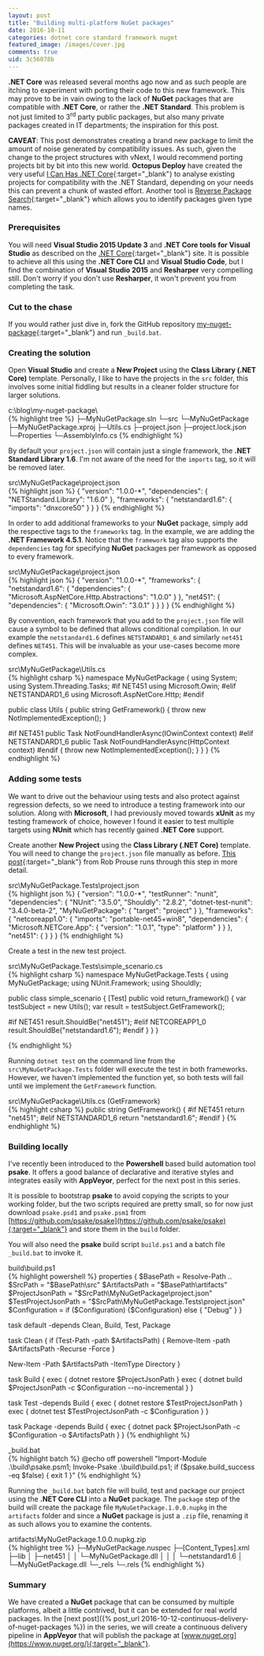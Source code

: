 ```yaml
---
layout: post
title: "Building multi-platform NuGet packages"
date: 2016-10-11
categories: dotnet core standard framework nuget
featured_image: /images/cover.jpg
comments: true
uid: 3c56078b
---
```

**.NET Core** was released several months ago now and as such people are itching to experiment with porting their code to this new framework. This may prove to be in vain owing to the lack of **NuGet** packages that are compatible with **.NET Core**, or rather the **.NET Standard**. This problem is not just limited to 3<sup>rd</sup> party public packages, but also many private packages created in IT departments; the inspiration for this post.

**CAVEAT**: This post demonstrates creating a brand new package to limit the amount of noise generated by compatibility issues. As such, given the change to the project structures with vNext, I would recommend porting projects bit by bit into this new world. **Octopus Deploy** have created the very useful [I Can Has .NET Core](https://icanhasdot.net/){:target="_blank"} to analyse existing projects for compatibility with the .NET Standard, depending on your needs this can prevent a chunk of wasted effort. Another tool is [Reverse Package Search](https://packagesearch.azurewebsites.net/){:target="_blank"} which allows you to identify packages given type names.

### Prerequisites
You will need **Visual Studio 2015 Update 3** and **.NET Core tools for Visual Studio** as described on the [.NET Core](https://www.microsoft.com/net/core#windows){:target="_blank"} site. It is possible to achieve all this using the **.NET Core CLI** and **Visual Studio Code**, but I find the combination of **Visual Studio 2015** and **Resharper** very compelling still. Don't worry if you don't use **Resharper**, it won't prevent you from completing the task.

### Cut to the chase
If you would rather just dive in, fork the GitHub repository [my-nuget-package](https://github.com/acraven/my-nuget-package){:target="_blank"} and run `_build.bat`.

### Creating the solution
Open **Visual Studio** and create a **New Project** using the **Class Library (.NET Core)** template. Personally, I like to have the projects in the `src` folder, this involves some initial fiddling but results in a cleaner folder structure for larger solutions.

<div class="figcaption">c:\blog\my-nuget-package\</div>
{% highlight tree %}
 ├─MyNuGetPackage.sln
 └─src
    └─MyNuGetPackage
       ├─MyNuGetPackage.xproj
       ├─Utils.cs
       ├─project.json
       ├─project.lock.json
       └─Properties
          └─AssemblyInfo.cs
{% endhighlight %}

By default your `project.json` will contain just a single framework, the **.NET Standard Library 1.6**. I'm not aware of the need for the `imports` tag, so it will be removed later.

<div class="figcaption">src\MyNuGetPackage\project.json</div>
{% highlight json %}
{
   "version": "1.0.0-*",
   "dependencies": {
      "NETStandard.Library": "1.6.0"
   },
   "frameworks": {
      "netstandard1.6": {
         "imports": "dnxcore50"
      }
   }
}
{% endhighlight %}

In order to add additional frameworks to your **NuGet** package, simply add the respective tags to the `frameworks` tag. In the example, we are adding the **.NET Framework 4.5.1**. Notice that the `framework` tag also supports the `dependencies` tag for specifying **NuGet** packages per framework as opposed to every framework.

<div class="figcaption">src\MyNuGetPackage\project.json</div>
{% highlight json %}
{
   "version": "1.0.0-*",
   "frameworks": {
      "netstandard1.6": {
         "dependencies": {
            "Microsoft.AspNetCore.Http.Abstractions": "1.0.0"
         }
      },
      "net451": {
         "dependencies": {
            "Microsoft.Owin": "3.0.1"
         }
      }
   }
}
{% endhighlight %}

By convention, each framework that you add to the `project.json` file will cause a symbol to be defined that allows conditional compilation. In our example the `netstandard1.6` defines `NETSTANDARD1_6` and similarly `net451` defines `NET451`. This will be invaluable as your use-cases become more complex.

<div class="figcaption">src\MyNuGetPackage\Utils.cs</div>
{% highlight csharp %}
namespace MyNuGetPackage
{
   using System;
   using System.Threading.Tasks;
#if NET451
   using Microsoft.Owin;
#elif NETSTANDARD1_6
   using Microsoft.AspNetCore.Http;
#endif

   public class Utils
   {
      public string GetFramework()
      {
         throw new NotImplementedException();
      }

#if NET451
      public Task NotFoundHandlerAsync(IOwinContext context)
#elif NETSTANDARD1_6
      public Task NotFoundHandlerAsync(HttpContext context)
#endif
      {
         throw new NotImplementedException();
      }
   }
}
{% endhighlight %}

### Adding some tests
We want to drive out the behaviour using tests and also protect against regression defects, so we need to introduce a testing framework into our solution. Along with **Microsoft**, I had previously moved towards **xUnit** as my testing framework of choice, however I found it easier to test multiple targets using **NUnit** which has recently gained **.NET Core** support.

Create another **New Project** using the **Class Library (.NET Core)** template. You will need to change the `project.json` file manually as before. [This post](http://www.alteridem.net/2016/06/18/nunit-3-testing-net-core-rc2/){:target="_blank"} from Rob Prouse runs through this step in more detail.

<div class="figcaption">src\MyNuGetPackage.Tests\project.json</div>
{% highlight json %}
{
   "version": "1.0.0-*",
   "testRunner": "nunit",
   "dependencies": {
      "NUnit": "3.5.0",
      "Shouldly": "2.8.2",
      "dotnet-test-nunit": "3.4.0-beta-2",
      "MyNuGetPackage": {
         "target": "project"
      }
   },
   "frameworks": {
      "netcoreapp1.0": {
         "imports": "portable-net45+win8",
         "dependencies": {
            "Microsoft.NETCore.App": {
               "version": "1.0.1",
               "type": "platform"
            }
         }
      },
      "net451": { }
   }
}
{% endhighlight %}

Create a test in the new test project.

<div class="figcaption">src\MyNuGetPackage.Tests\simple_scenario.cs</div>
{% highlight csharp %}
namespace MyNuGetPackage.Tests
{
   using MyNuGetPackage;
   using NUnit.Framework;
   using Shouldly;

   public class simple_scenario
   {
      [Test]
      public void return_framework()
      {
         var testSubject = new Utils();
         var result = testSubject.GetFramework();

#if NET451
         result.ShouldBe("net451");
#elif NETCOREAPP1_0
         result.ShouldBe("netstandard1.6");
#endif
      }
   }
}

{% endhighlight %}

Running `dotnet test` on the command line from the `src\MyNuGetPackage.Tests` folder will execute the test in both frameworks. However, we haven't implemented the function yet, so both tests will fail until we implement the `GetFramework` function.

<div class="figcaption">src\MyNuGetPackage\Utils.cs (GetFramework)</div>
{% highlight csharp %}
      public string GetFramework()
      {
#if NET451
         return "net451";
#elif NETSTANDARD1_6
         return "netstandard1.6";
#endif
      }
{% endhighlight %}

### Building locally
I've recently been introduced to the **Powershell** based build automation tool **psake**. It offers a good balance of declarative and iterative styles and integrates easily with **AppVeyor**, perfect for the next post in this series.

It is possible to bootstrap **psake** to avoid copying the scripts to your working folder, but the two scripts required are pretty small, so for now just download `psake.psd1` and `psake.psm1` from [https://github.com/psake/psake](https://github.com/psake/psake){:target="_blank"} and store them in the `build` folder.

You will also need the **psake** build script `build.ps1` and a batch file `_build.bat` to invoke it.

<div class="figcaption">build\build.ps1</div>
{% highlight powershell %}
properties {
   $BasePath = Resolve-Path ..
   $SrcPath = "$BasePath\src"
   $ArtifactsPath = "$BasePath\artifacts"
   $ProjectJsonPath = "$SrcPath\MyNuGetPackage\project.json"
   $TestProjectJsonPath = "$SrcPath\MyNuGetPackage.Tests\project.json"
   $Configuration = if ($Configuration) {$Configuration} else { "Debug" }
}

task default -depends Clean, Build, Test, Package

task Clean {
   if (Test-Path -path $ArtifactsPath)
   {
      Remove-Item -path $ArtifactsPath -Recurse -Force
   }

   New-Item -Path $ArtifactsPath -ItemType Directory
}

task Build {
   exec { dotnet restore $ProjectJsonPath }
   exec { dotnet build $ProjectJsonPath -c $Configuration --no-incremental }
}

task Test -depends Build {
   exec { dotnet restore $TestProjectJsonPath }
   exec { dotnet test $TestProjectJsonPath -c $Configuration }
}

task Package -depends Build {
   exec { dotnet pack $ProjectJsonPath -c $Configuration -o $ArtifactsPath }
}
{% endhighlight %}

<div class="figcaption">_build.bat</div>
{% highlight batch %}
@echo off
powershell "Import-Module .\build\psake.psm1; Invoke-Psake .\build\build.ps1; if ($psake.build_success -eq $false) { exit 1 }"
{% endhighlight %}

Running the `_build.bat` batch file will build, test and package our project using the **.NET Core CLI** into a **NuGet** package. The `package` step of the build will create the package file `MyNuGetPackage.1.0.0.nupkg` in the `artifacts` folder and since a **NuGet** package is just a `.zip` file, renaming it as such allows you to examine the contents.

<div class="figcaption">artifacts\MyNuGetPackage.1.0.0.nupkg.zip</div>
{% highlight tree %}
 ├─MyNuGetPackage.nuspec
 ├─[Content_Types].xml
 ├─lib
 │  ├─net451
 │  │  └─MyNuGetPackage.dll
 │  │
 │  └─netstandard1.6
 │     └─MyNuGetPackage.dll
 └─_rels
    └─.rels
{% endhighlight %}

### Summary
We have created a **NuGet** package that can be consumed by multiple platforms, albeit a little contrived, but it can be extended for real world packages. In the [next post]({% post_url 2016-10-12-continuous-delivery-of-nuget-packages %}) in the series, we will create a continuous delivery pipeline in **AppVeyor** that will publish the package at [www.nuget.org](https://www.nuget.org/){:target="_blank"}.
